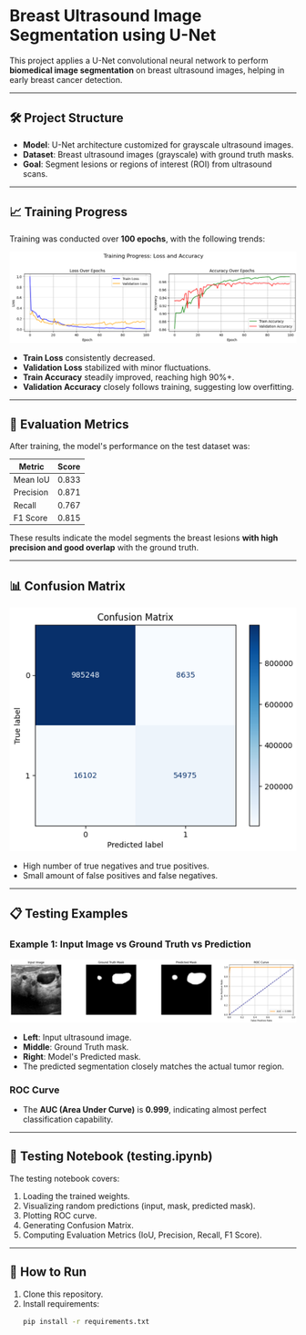 # Breast Ultrasound Image Segmentation using U-Net

This project applies a U-Net convolutional neural network to perform **biomedical image segmentation** on breast ultrasound images, helping in early breast cancer detection.

---

## 🛠️ Project Structure

- **Model**: U-Net architecture customized for grayscale ultrasound images.
- **Dataset**: Breast ultrasound images (grayscale) with ground truth masks.
- **Goal**: Segment lesions or regions of interest (ROI) from ultrasound scans.

---

## 📈 Training Progress

Training was conducted over **100 epochs**, with the following trends:

![Training Loss and Accuracy](./TRAnInG_LOSS_ACCU.png)

- **Train Loss** consistently decreased.
- **Validation Loss** stabilized with minor fluctuations.
- **Train Accuracy** steadily improved, reaching high 90%+.
- **Validation Accuracy** closely follows training, suggesting low overfitting.

---

## 🎯 Evaluation Metrics

After training, the model's performance on the test dataset was:

| Metric      | Score |
|-------------|-------|
| Mean IoU    | 0.833 |
| Precision   | 0.871 |
| Recall      | 0.767 |
| F1 Score    | 0.815 |

These results indicate the model segments the breast lesions **with high precision and good overlap** with the ground truth.

---

## 📊 Confusion Matrix

![Confusion Matrix](./coNfu.png)

- High number of true negatives and true positives.
- Small amount of false positives and false negatives.

---

## 📋 Testing Examples

### Example 1: Input Image vs Ground Truth vs Prediction

![Predicted Results](./ROCTESTInG.png)

- **Left**: Input ultrasound image.
- **Middle**: Ground Truth mask.
- **Right**: Model's Predicted mask.
- The predicted segmentation closely matches the actual tumor region.

### ROC Curve

- The **AUC (Area Under Curve)** is **0.999**, indicating almost perfect classification capability.

---

## 🧪 Testing Notebook (testing.ipynb)

The testing notebook covers:

1. Loading the trained weights.
2. Visualizing random predictions (input, mask, predicted mask).
3. Plotting ROC curve.
4. Generating Confusion Matrix.
5. Computing Evaluation Metrics (IoU, Precision, Recall, F1 Score).

---

## 🚀 How to Run

1. Clone this repository.
2. Install requirements:
   ```bash
   pip install -r requirements.txt
